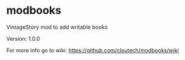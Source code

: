 # modbooks

VintageStory mod to add writable books

Version: 1.0.0

For more info go to wiki: https://github.com/cloutech/modbooks/wiki
